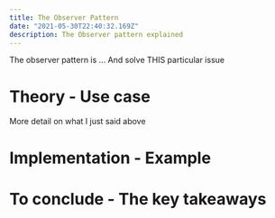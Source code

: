 ```yaml
---
title: The Observer Pattern
date: "2021-05-30T22:40:32.169Z"
description: The Observer pattern explained 
---
```


The observer pattern is ... And solve THIS particular issue

# Theory - Use case
More detail on what I just said above

# Implementation - Example

# To conclude - The key takeaways